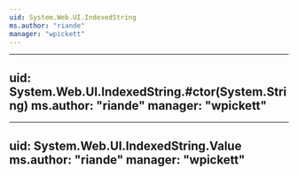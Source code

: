 ```yaml
---
uid: System.Web.UI.IndexedString
ms.author: "riande"
manager: "wpickett"
---
```


---
uid: System.Web.UI.IndexedString.#ctor(System.String)
ms.author: "riande"
manager: "wpickett"
---

---
uid: System.Web.UI.IndexedString.Value
ms.author: "riande"
manager: "wpickett"
---
